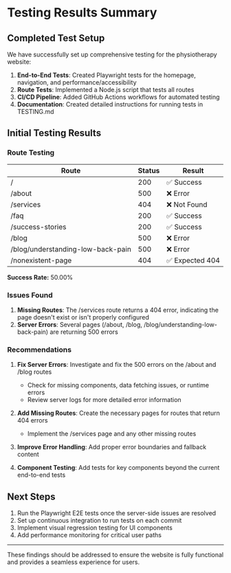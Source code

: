 # Testing Results Summary

## Completed Test Setup

We have successfully set up comprehensive testing for the physiotherapy website:

1. **End-to-End Tests**: Created Playwright tests for the homepage, navigation, and performance/accessibility
2. **Route Tests**: Implemented a Node.js script that tests all routes
3. **CI/CD Pipeline**: Added GitHub Actions workflows for automated testing
4. **Documentation**: Created detailed instructions for running tests in TESTING.md

## Initial Testing Results

### Route Testing

| Route | Status | Result |
|-------|--------|--------|
| / | 200 | ✅ Success |
| /about | 500 | ❌ Error |
| /services | 404 | ❌ Not Found |
| /faq | 200 | ✅ Success |
| /success-stories | 200 | ✅ Success |
| /blog | 500 | ❌ Error |
| /blog/understanding-low-back-pain | 500 | ❌ Error |
| /nonexistent-page | 404 | ✅ Expected 404 |

**Success Rate:** 50.00%

### Issues Found

1. **Missing Routes**: The /services route returns a 404 error, indicating the page doesn't exist or isn't properly configured
2. **Server Errors**: Several pages (/about, /blog, /blog/understanding-low-back-pain) are returning 500 errors

### Recommendations

1. **Fix Server Errors**: Investigate and fix the 500 errors on the /about and /blog routes
   - Check for missing components, data fetching issues, or runtime errors
   - Review server logs for more detailed error information

2. **Add Missing Routes**: Create the necessary pages for routes that return 404 errors
   - Implement the /services page and any other missing routes

3. **Improve Error Handling**: Add proper error boundaries and fallback content

4. **Component Testing**: Add tests for key components beyond the current end-to-end tests

## Next Steps

1. Run the Playwright E2E tests once the server-side issues are resolved
2. Set up continuous integration to run tests on each commit
3. Implement visual regression testing for UI components
4. Add performance monitoring for critical user paths

---

These findings should be addressed to ensure the website is fully functional and provides a seamless experience for users. 